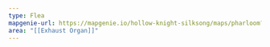 ```yaml
---
type: Flea
mapgenie-url: https://mapgenie.io/hollow-knight-silksong/maps/pharloom?locationIds=478378
area: "[[Exhaust Organ]]"
---
```

